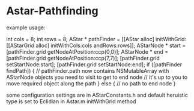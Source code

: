 Astar-Pathfinding
=================

example usage:

int cols = 8;
int rows = 8;
AStar * pathFinder = [[AStar alloc] initWithGrid:[[AStarGrid alloc] initWithCols:cols andRows:rows]];
AStarNode * start = [pathFinder.grid getNodeAtPosition:ccp(0,0)];
AStarNode * end = [pathFinder.grid getNodeAtPosition:ccp(7,7)];
[pathFinder.grid setStartNode:start];
[pathFinder.grid setStartNode:end];
if ([pathFinder findPath]) {
	// pathFinder.path now contains NSMutableArray with AStarNode objects you need to visit to get to end node
	// it's up to you  to move required object along the path
} else {
	// no path to end node
}


some configuration settings are in AStarConstants.h
and default heruistic type is set to Eclidian in Astar.m initWithGrid method


